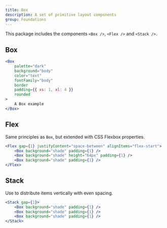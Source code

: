 ```yaml
---
title: Box
description: A set of primitive layout components
group: Foundations
---
```


This package includes the components `<Box />`, `<Flex />` and `<Stack />`.

## Box

```jsx live
<Box
	palette="dark"
	background="body"
	color="text"
	fontFamily="body"
	border
	padding={{ xs: 1, xl: 4 }}
	rounded
>
	A Box example
</Box>
```

## Flex

Same principles as `Box`, but extended with CSS Flexbox properties.

```jsx live
<Flex gap={1} justifyContent="space-between" alignItems="flex-start">
	<Box background="shade" padding={1} />
	<Box background="shade" height="64px" padding={1} />
	<Box background="shade" padding={1} />
</Flex>
```

## Stack

Use to distribute items vertically with even spacing.

```jsx live
<Stack gap={1}>
	<Box background="shade" padding={1} />
	<Box background="shade" padding={1} />
	<Box background="shade" padding={1} />
</Stack>
```
